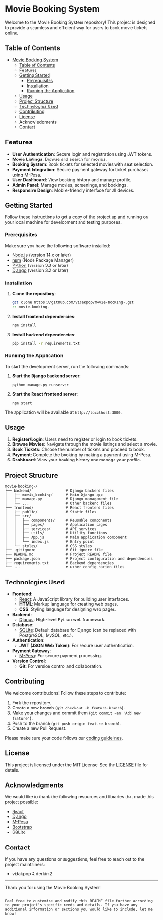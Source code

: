 
# Movie Booking System

Welcome to the Movie Booking System repository! This project is designed to provide a seamless and efficient way for users to book movie tickets online.

## Table of Contents

- [Movie Booking System](#movie-booking-system)
  - [Table of Contents](#table-of-contents)
  - [Features](#features)
  - [Getting Started](#getting-started)
    - [Prerequisites](#prerequisites)
    - [Installation](#installation)
    - [Running the Application](#running-the-application)
  - [Usage](#usage)
  - [Project Structure](#project-structure)
  - [Technologies Used](#technologies-used)
  - [Contributing](#contributing)
  - [License](#license)
  - [Acknowledgments](#acknowledgments)
  - [Contact](#contact)

## Features

- **User Authentication**: Secure login and registration using JWT tokens.
- **Movie Listings**: Browse and search for movies.
- **Booking System**: Book tickets for selected movies with seat selection.
- **Payment Integration**: Secure payment gateway for ticket purchases using M-Pesa.
- **User Dashboard**: View booking history and manage profile.
- **Admin Panel**: Manage movies, screenings, and bookings.
- **Responsive Design**: Mobile-friendly interface for all devices.

## Getting Started

Follow these instructions to get a copy of the project up and running on your local machine for development and testing purposes.

### Prerequisites

Make sure you have the following software installed:

- [Node.js](https://nodejs.org/) (version 14.x or later)
- [npm](https://www.npmjs.com/) (Node Package Manager)
- [Python](https://www.python.org/) (version 3.8 or later)
- [Django](https://www.djangoproject.com/) (version 3.2 or later)

### Installation

1. **Clone the repository**:
    ```bash
    git clone https://github.com/vidakpop/movie-booking-.git
    cd movie-booking-
    ```

2. **Install frontend dependencies**:
    ```bash
    npm install
    ```

3. **Install backend dependencies**:
    ```bash
    pip install -r requirements.txt
    ```

### Running the Application

To start the development server, run the following commands:

1. **Start the Django backend server**:
    ```bash
    python manage.py runserver
    ```

2. **Start the React frontend server**:
    ```bash
    npm start
    ```

The application will be available at `http://localhost:3000`.

## Usage

1. **Register/Login**: Users need to register or login to book tickets.
2. **Browse Movies**: Navigate through the movie listings and select a movie.
3. **Book Tickets**: Choose the number of tickets and proceed to book.
4. **Payment**: Complete the booking by making a payment using M-Pesa.
5. **Dashboard**: View your booking history and manage your profile.

## Project Structure

```plaintext
movie-booking-/
├── backend/                # Django backend files
│   ├── movie_booking/      # Main Django app
│   ├── manage.py           # Django management file
│   └── ...                 # Other backend files
├── frontend/               # React frontend files
│   ├── public/             # Static files
│   ├── src/
│   │   ├── components/     # Reusable components
│   │   ├── pages/          # Application pages
│   │   ├── services/       # API services
│   │   ├── utils/          # Utility functions
│   │   ├── App.js          # Main application component
│   │   └── index.js        # Entry point
│   └── styles/             # CSS styles
├── .gitignore              # Git ignore file
├── README.md               # Project README file
├── package.json            # Project configuration and dependencies
├── requirements.txt        # Backend dependencies
└── ...                     # Other configuration files
```

## Technologies Used

- **Frontend**: 
  - [React](https://reactjs.org/): A JavaScript library for building user interfaces.
  - **HTML**: Markup language for creating web pages.
  - **CSS**: Styling language for designing web pages.
- **Backend**: 
  - [Django](https://www.djangoproject.com/): High-level Python web framework.
- **Database**: 
  - [SQLite](https://www.sqlite.org/): Default database for Django (can be replaced with PostgreSQL, MySQL, etc.).
- **Authentication**: 
  - **JWT (JSON Web Token)**: For secure user authentication.
- **Payment Gateway**: 
  - [M-Pesa](https://www.safaricom.co.ke/personal/m-pesa): For secure payment processing.
- **Version Control**: 
  - **Git**: For version control and collaboration.

## Contributing

We welcome contributions! Follow these steps to contribute:

1. Fork the repository.
2. Create a new branch (`git checkout -b feature-branch`).
3. Make your changes and commit them (`git commit -am 'Add new feature'`).
4. Push to the branch (`git push origin feature-branch`).
5. Create a new Pull Request.

Please make sure your code follows our [coding guidelines](CONTRIBUTING.md).

## License

This project is licensed under the MIT License. See the [LICENSE](LICENSE) file for details.

## Acknowledgments

We would like to thank the following resources and libraries that made this project possible:

- [React](https://reactjs.org/)
- [Django](https://www.djangoproject.com/)
- [M-Pesa](https://www.safaricom.co.ke/personal/m-pesa)
- [Bootstrap](https://getbootstrap.com/)
- [SQLite](https://www.sqlite.org/)

## Contact

If you have any questions or suggestions, feel free to reach out to the project maintainers:

- vidakpop & derkim2

---

Thank you for using the Movie Booking System!
```

Feel free to customize and modify this README file further according to your project's specific needs and details. If you have any additional information or sections you would like to include, let me know!
